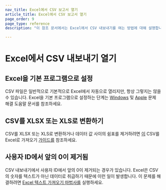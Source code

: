 ```yaml
---
nav_title: Excel에서 CSV 보고서 열기
article_title: Excel에서 CSV 보고서 열기 
page_order: 9
page_type: reference
description: "이 참조 문서에서는 Excel에서 CSV 내보내기를 여는 방법에 대해 설명합니다."

---
```


# Excel에서 CSV 내보내기 열기

## Excel을 기본 프로그램으로 설정

CSV 파일은 일반적으로 기본적으로 Excel에서 자동으로 열리지만, 항상 그렇지는 않을 수 있습니다. Excel을 기본 프로그램으로 설정하는 단계는 [Windows][20] 및 [Apple][21] 문제 해결 도움말 문서를 참조하세요.

## CSV를 XLSX 또는 XLS로 변환하기

CSV를 XLSX 또는 XLS로 변환하거나 데이터 값 사이의 쉼표를 제거하려면 [이][19] CSV를 Excel로 가져오기 [가이드를][19] 참조하세요.

## 사용자 ID에서 앞의 0이 제거됨

CSV 내보내기에서 사용자 ID에서 앞의 0이 제거되는 경우가 있습니다. Excel은 CSV의 숫자를 텍스트가 아닌 데이터로 취급하기 때문에 이런 일이 발생합니다. 이 문제를 해결하려면 [Excel 텍스트 가져오기 마법사를][22] 실행하세요.


[19]: https://www.ablebits.com/office-addins-blog/convert-csv-excel/#import-csv-wizard
[20]: https://support.microsoft.com/en-us/windows/change-which-programs-windows-7-uses-by-default-62fd162f-8c82-0436-806f-c60d69dcf495
[21]: https://support.apple.com/guide/mac-help/choose-an-app-to-open-a-file-on-mac-mh35597/mac
[22]: https://www.ablebits.com/office-addins-blog/converting-csv-excel-issues/#leading-zeros
